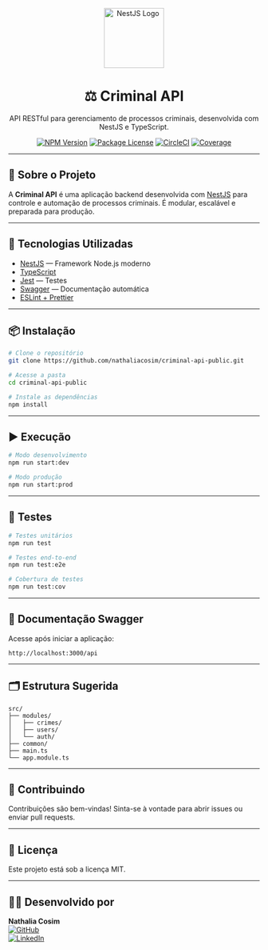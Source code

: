 <p align="center">
  <a href="http://nestjs.com/" target="_blank">
    <img src="https://nestjs.com/img/logo-small.svg" width="120" alt="NestJS Logo" />
  </a>
</p>

<h1 align="center">⚖️ Criminal API</h1>

<p align="center">API RESTful para gerenciamento de processos criminais, desenvolvida com NestJS e TypeScript.</p>

<p align="center">
  <a href="https://www.npmjs.com/~nestjscore" target="_blank"><img src="https://img.shields.io/npm/v/@nestjs/core.svg" alt="NPM Version" /></a>
  <a href="https://www.npmjs.com/~nestjscore" target="_blank"><img src="https://img.shields.io/npm/l/@nestjs/core.svg" alt="Package License" /></a>
  <a href="https://circleci.com/gh/nestjs/nest" target="_blank"><img src="https://img.shields.io/circleci/build/github/nestjs/nest/master" alt="CircleCI" /></a>
  <a href="https://coveralls.io/github/nestjs/nest?branch=master" target="_blank"><img src="https://coveralls.io/repos/github/nestjs/nest/badge.svg?branch=master" alt="Coverage" /></a>
</p>

---

## 📌 Sobre o Projeto

A **Criminal API** é uma aplicação backend desenvolvida com [NestJS](https://nestjs.com/) para controle e automação de processos criminais. É modular, escalável e preparada para produção.

---

## 🚀 Tecnologias Utilizadas

- [NestJS](https://nestjs.com/) — Framework Node.js moderno
- [TypeScript](https://www.typescriptlang.org/)
- [Jest](https://jestjs.io/) — Testes
- [Swagger](https://swagger.io/) — Documentação automática
- [ESLint + Prettier](https://eslint.org/)

---

## 📦 Instalação

```bash
# Clone o repositório
git clone https://github.com/nathaliacosim/criminal-api-public.git

# Acesse a pasta
cd criminal-api-public

# Instale as dependências
npm install
```

---

## ▶️ Execução

```bash
# Modo desenvolvimento
npm run start:dev

# Modo produção
npm run start:prod
```

---

## 🧪 Testes

```bash
# Testes unitários
npm run test

# Testes end-to-end
npm run test:e2e

# Cobertura de testes
npm run test:cov
```

---

## 🔎 Documentação Swagger

Acesse após iniciar a aplicação:

```
http://localhost:3000/api
```

---

## 🗂️ Estrutura Sugerida

```
src/
├── modules/
│   ├── crimes/
│   ├── users/
│   └── auth/
├── common/
├── main.ts
└── app.module.ts
```

---

## 🤝 Contribuindo

Contribuições são bem-vindas! Sinta-se à vontade para abrir issues ou enviar pull requests.

---

## 📄 Licença

Este projeto está sob a licença MIT.

---

## 👩‍💻 Desenvolvido por

**Nathalia Cosim**  
[![GitHub](https://img.shields.io/badge/GitHub-nathaliacosim-181717?style=flat&logo=github)](https://github.com/nathaliacosim)  
[![LinkedIn](https://img.shields.io/badge/LinkedIn-nathaliacosim-blue?style=flat&logo=linkedin)](https://linkedin.com/in/nathaliacosim)
